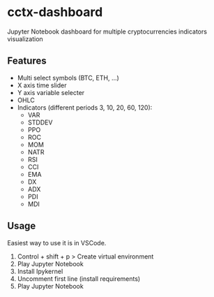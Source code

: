# cctx-dashboard

Jupyter Notebook dashboard for multiple cryptocurrencies indicators visualization

## Features

- Multi select symbols (BTC, ETH, ...)
- X axis time slider 
- Y axis variable selecter
- OHLC
- Indicators (different periods 3, 10, 20, 60, 120):
    - VAR
    - STDDEV
    - PPO
    - ROC
    - MOM
    - NATR
    - RSI
    - CCI
    - EMA
    - DX
    - ADX
    - PDI
    - MDI
 
## Usage

 Easiest way to use it is in VSCode.
 
 1. Control + shift + p > Create virtual environment
 2. Play Jupyter Notebook
 3. Install Ipykernel
 4. Uncomment first line (install requirements)
 5. Play Jupyter Notebook
